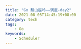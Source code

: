 ```yaml
---
title: "Go 翻山越岭——调度-day2"
date: 2021-08-05T14:45:19+08:00
category: tech
tags:
    - Go
keywords:
    - Scheduler
---
```


